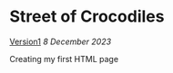 # Street of Crocodiles

[Version1](https://Lucyoneill.github.io/the-street-of-crocodiles/index-one.html)
*8 December 2023*

Creating my first HTML page

